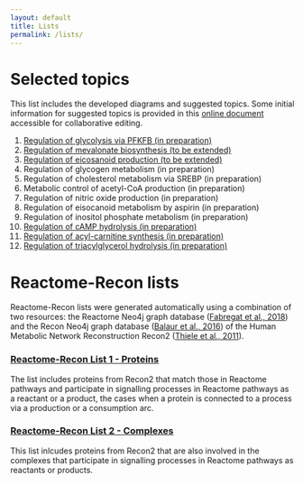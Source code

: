 ```yaml
---
layout: default
title: Lists
permalink: /lists/
---
```


# Selected topics

This list includes the developed diagrams and suggested topics. Some initial information for suggested topics is provided in this [online document](https://docs.google.com/document/d/1gk5YU7tp95t3LJwD252geeZupY-QJU6CikFAbsRQeRI/edit?usp=sharing) accessible for collaborative editing.

1. <a href="/glycolysis/">Regulation of glycolysis via PFKFB (in preparation)</a>
1. <a href="/mevalonate/">Regulation of mevalonate biosynthesis (to be extended)</a>
1. <a href="/eicosanoids/">Regulation of eicosanoid production (to be extended)</a>
1. Regulation of glycogen metabolism (in preparation)
1. Regulation of cholesterol metabolism via SREBP (in preparation)
1. Metabolic control of acetyl-CoA production (in preparation)
1. Regulation of nitric oxide production (in preparation)
1. Regulation of eisocanoid metabolism by aspirin (in preparation)
1. Regulation of inositol phosphate metabolism (in preparation)
1. <a href="/cAMP/">Regulation of cAMP hydrolysis (in preparation)</a>
1. <a href="/carnitine/">Regulation of acyl-carnitine synthesis (in preparation)</a>
1. <a href="/tag/">Regulation of triacylglycerol hydrolysis (in preparation)</a>

# Reactome-Recon lists

Reactome-Recon lists were generated automatically using a combination of two resources: the Reactome Neo4j graph database ([Fabregat et al., 2018](https://doi.org/10.1371/journal.pcbi.1005968)) and the Recon Neo4j graph database ([Balaur et al., 2016](https://doi.org/10.1093/bioinformatics/btw731)) of the Human Metabolic Network Reconstruction Recon2 ([Thiele et al., 2011](https://doi.org/10.1038/nbt.2488)).

### <a href="/reactome-recon-proteins/">Reactome-Recon List 1 - Proteins</a>
  
The list includes proteins from Recon2 that match those in Reactome pathways and participate in signalling processes in Reactome pathways as a reactant or a product, the cases when a protein is connected to a process via a production or a consumption arc.

### <a href="/reactome-recon-complexes/">Reactome-Recon List 2 - Complexes</a>

This list inlcudes proteins from Recon2 that are also involved in the complexes that participate in signalling processes in Reactome pathways as reactants or products.
